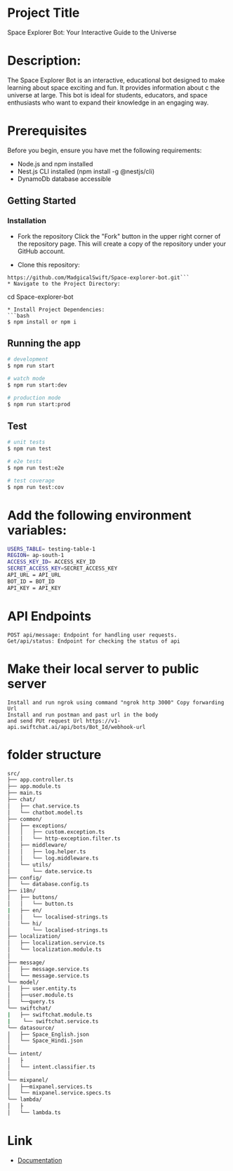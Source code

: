 #  Project Title
Space Explorer Bot: Your Interactive Guide to the Universe


# Description:
The Space Explorer Bot is an interactive, educational bot designed to make learning about space exciting and fun. It provides information about c the universe at large. This bot is ideal for students, educators, and space enthusiasts who want to expand their knowledge in an engaging way.


# Prerequisites
Before you begin, ensure you have met the following requirements:

* Node.js and npm installed
* Nest.js CLI installed (npm install -g @nestjs/cli)
* DynamoDb database accessible

## Getting Started
### Installation
* Fork the repository
Click the "Fork" button in the upper right corner of the repository page. This will create a copy of the repository under your GitHub account.


* Clone this repository:
```
https://github.com/MadgicalSwift/Space-explorer-bot.git```
* Navigate to the Project Directory:
```
cd Space-explorer-bot
```
* Install Project Dependencies:
```bash
$ npm install or npm i
```

## Running the app

```bash
# development
$ npm run start

# watch mode
$ npm run start:dev

# production mode
$ npm run start:prod
```

## Test

```bash
# unit tests
$ npm run test

# e2e tests
$ npm run test:e2e

# test coverage
$ npm run test:cov
```

# Add the following environment variables:

```bash
USERS_TABLE= testing-table-1
REGION= ap-south-1
ACCESS_KEY_ID= ACCESS_KEY_ID
SECRET_ACCESS_KEY=SECRET_ACCESS_KEY
API_URL = API_URL
BOT_ID = BOT_ID
API_KEY = API_KEY
```
# API Endpoints
```
POST api/message: Endpoint for handling user requests. 
Get/api/status: Endpoint for checking the status of api
```
# Make their local server to public server
```
Install and run ngrok using command "ngrok http 3000" Copy forwarding Url
Install and run postman and past url in the body 
and send PUt request Url https://v1-api.swiftchat.ai/api/bots/Bot_Id/webhook-url
```
# folder structure

```bash
src/
├── app.controller.ts
├── app.module.ts
├── main.ts
├── chat/
│   ├── chat.service.ts
│   └── chatbot.model.ts
├── common/
│   ├── exceptions/
│   │   ├── custom.exception.ts
│   │   └── http-exception.filter.ts
│   ├── middleware/
│   │   ├── log.helper.ts
│   │   └── log.middleware.ts
│   └── utils/
│       └── date.service.ts
├── config/
│   └── database.config.ts
├── i18n/
│   ├── buttons/
│   │   └── button.ts
|   ├── en/
│   │   └── localised-strings.ts
│   └── hi/
│       └── localised-strings.ts
├── localization/
│   ├── localization.service.ts
│   └── localization.module.ts
│
├── message/
│   ├── message.service.ts
│   └── message.service.ts
└── model/
│   ├── user.entity.ts
│   ├──user.module.ts
│   └──query.ts
└── swiftchat/
|   ├── swiftchat.module.ts
|    └── swiftchat.service.ts
└── datasource/
│   ├── Space_English.json
│   └── Space_Hindi.json
│   
└── intent/
│   ├
│   └── intent.classifier.ts
│
└── mixpanel/
│   ├──mixpanel.services.ts
│   └── mixpanel.service.specs.ts 
└── lambda/
│   ├
│   └── lambda.ts  
```

# Link
* [Documentation](https://app.clickup.com/43312857/v/dc/199tpt-7824/199tpt-19527)

